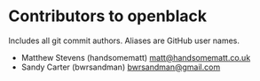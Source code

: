 # Contributors to openblack
Includes all git commit authors. Aliases are GitHub user names.

* Matthew Stevens (handsomematt) <matt@handsomematt.co.uk>
* Sandy Carter (bwrsandman) <bwrsandman@gmail.com>
